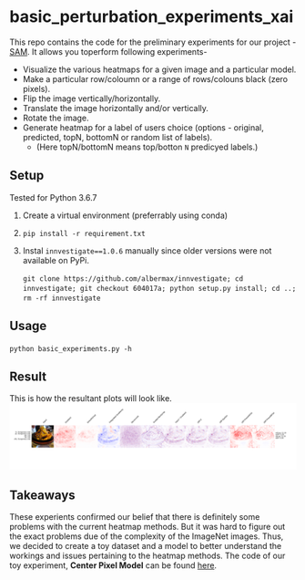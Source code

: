 # basic_perturbation_experiments_xai
This repo contains the code for the preliminary experiments for our project - [SAM](https://anhnguyen.me/project/sam/ "SAM"). 
It allows you toperform following experiments- 
- Visualize the various heatmaps for a given image and a particular model.
- Make a particular row/coloumn or a range of rows/colouns black (zero pixels).
- Flip the image vertically/horizontally.
- Translate the image horizontally and/or vertically.
- Rotate the image.
- Generate heatmap for a label of users choice (options - original, predicted, topN, bottomN or random list of labels).
    - (Here topN/bottomN means top/botton `N` predicyed labels.)


## Setup
Tested for Python 3.6.7
1. Create a virtual environment (preferrably using conda)
2. `pip install -r requirement.txt`
3. Instal `innvestigate==1.0.6` manually since older versions were not available on PyPi. 

    ```git clone https://github.com/albermax/innvestigate; cd innvestigate; git checkout 604017a; python setup.py install; cd ..; rm -rf innvestigate```

## Usage
`python basic_experiments.py -h`

## Result
This is how the resultant plots will look like. 
![alt text](/results/result.png?raw=true "Sample Output")

## Takeaways
These experients confirmed our belief that there is definitely some problems with the current heatmap methods. But it was hard to figure out the exact problems due of the complexity of the ImageNet images. Thus, we decided to create a toy dataset and a model to better understand the workings and issues pertaining to the heatmap methods. The code of our toy experiment, **Center Pixel Model** can be found [here](https://github.com/bnaman50/center-pixel-model).
